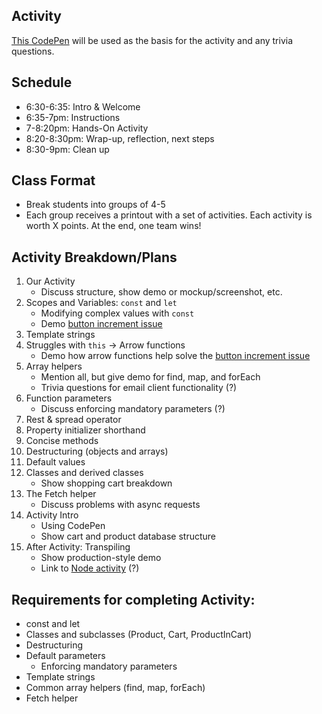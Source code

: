 ## Activity

[This CodePen](https://codepen.io/anythingcodes/pen/xdGNZg?editors=0010) will be used as the basis for the activity and any trivia questions.

## Schedule

- 6:30-6:35: Intro &amp; Welcome
- 6:35-7pm: Instructions
- 7-8:20pm: Hands-On Activity
- 8:20-8:30pm: Wrap-up, reflection, next steps
- 8:30-9pm: Clean up 

## Class Format
- Break students into groups of 4-5
- Each group receives a printout with a set of activities. Each activity is worth X points. At the end, one team wins!

## Activity Breakdown/Plans
1. Our Activity
    - Discuss structure, show demo or mockup/screenshot, etc.
2. Scopes and Variables: `const` and `let`
    - Modifying complex values with `const`
    - Demo [button increment issue](https://codepen.io/anythingcodes/pen/LyZwRr)
3. Template strings
4. Struggles with `this` -> Arrow functions
    - Demo how arrow functions help solve the [button increment issue](https://codepen.io/anythingcodes/pen/LyZwRr)
5. Array helpers
    - Mention all, but give demo for find, map, and forEach
    - Trivia questions for email client functionality (?)
6. Function parameters
    - Discuss enforcing mandatory parameters (?)
7. Rest &amp; spread operator
8. Property initializer shorthand
9. Concise methods
10. Destructuring (objects and arrays)
11. Default values
12. Classes and derived classes
    - Show shopping cart breakdown
13. The Fetch helper
    - Discuss problems with async requests
14. Activity Intro
    - Using CodePen
    - Show cart and product database structure
15. After Activity: Transpiling 
    - Show production-style demo
    - Link to [Node activity](http://tiny.cc/gdies6-final) (?)

## Requirements for completing Activity:
- const and let
- Classes and subclasses (Product, Cart, ProductInCart)
- Destructuring
- Default parameters
    - Enforcing mandatory parameters
- Template strings
- Common array helpers (find, map, forEach)
- Fetch helper